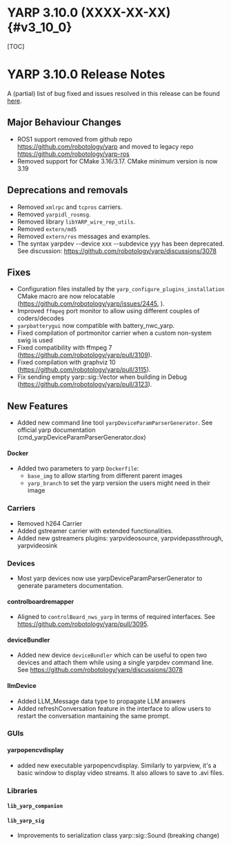 YARP 3.10.0 (XXXX-XX-XX)                                                {#v3_10_0}
==================

[TOC]

YARP 3.10.0 Release Notes
===================

A (partial) list of bug fixed and issues resolved in this release can be found
[here](https://github.com/robotology/yarp/issues?q=label%3A%22Fixed+in%3A+YARP+v3.10.0%22).

Major Behaviour Changes
---------------------------------

* ROS1 support removed from github repo https://github.com/robotology/yarp and moved to legacy repo https://github.com/robotology/yarp-ros
* Removed support for CMake 3.16/3.17. CMake minimum version is now 3.19

Deprecations and removals
---------------------------------
* Removed `xmlrpc` and `tcpros` carriers.
* Removed `yarpidl_rosmsg`.
* Removed library `libYARP_wire_rep_utils`.
* Removed `extern/md5`
* Removed `extern/ros` messages and examples.
* The syntax yarpdev --device xxx --subdevice yyy has been deprecated. See discussion: https://github.com/robotology/yarp/discussions/3078

Fixes
-----

* Configuration files installed by the `yarp_configure_plugins_installation` CMake macro are now relocatable (https://github.com/robotology/yarp/issues/2445, ).
* Improved `ffmpeg` port monitor to allow using different couples of coders/decodes
* `yarpbatterygui` now compatible with battery_nwc_yarp.
* Fixed compilation of portmonitor carrier when a custom non-system swig is used
* Fixed compatibility with ffmpeg 7 (https://github.com/robotology/yarp/pull/3109).
* Fixed compilation with graphviz 10 (https://github.com/robotology/yarp/pull/3115).
* Fix sending empty yarp::sig::Vector when building in Debug (https://github.com/robotology/yarp/pull/3123).

New Features
------------

* Added new command line tool `yarpDeviceParamParserGenerator`. See official yarp documentation (cmd_yarpDeviceParamParserGenerator.dox)


#### Docker
* Added two parameters to yarp `Dockerfile`:
  * `base_img` to allow starting from different parent images
  * `yarp_branch` to set the yarp version the users might need in their image

### Carriers

* Removed h264 Carrier
* Added gstreamer carrier with extended functionalities.
* Added new gstreamers plugins: yarpvideosource, yarpvidepassthrough, yarpvideosink

### Devices

* Most yarp devices now use yarpDeviceParamParserGenerator to generate parameters documentation.

#### controlboardremapper

* Aligned to `controlBoard_nws_yarp` in terms of required interfaces. See https://github.com/robotology/yarp/pull/3095.

#### deviceBundler

* Added new device `deviceBundler` which can be useful to open two devices and attach them while using a single yarpdev command line.
  See https://github.com/robotology/yarp/discussions/3078

#### llmDevice

* Added LLM_Message data type to propagate LLM answers
* Added refreshConversation feature in the interface to allow users to restart the conversation mantaining the same prompt.

### GUIs

#### yarpopencvdisplay

* added new executable yarpopencvdisplay. Similarly to yarpview, it's a basic window to display video streams. It also allows to save to .avi files.

### Libraries

#### `lib_yarp_companion`

#### `lib_yarp_sig`

* Improvements to serialization class yarp::sig::Sound (breaking change)